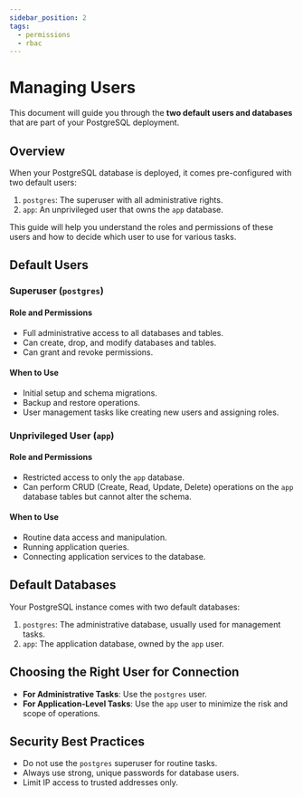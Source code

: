 ```yaml
---
sidebar_position: 2
tags:
  - permissions
  - rbac
---
```


# Managing Users

This document will guide you through the **two default users and databases** that are part of your PostgreSQL deployment.

## Overview

When your PostgreSQL database is deployed, it comes pre-configured with two default users:

1. `postgres`: The superuser with all administrative rights.
2. `app`: An unprivileged user that owns the `app` database.

This guide will help you understand the roles and permissions of these users and how to decide which user to use for various tasks.

## Default Users

### Superuser (`postgres`)

#### Role and Permissions

- Full administrative access to all databases and tables.
- Can create, drop, and modify databases and tables.
- Can grant and revoke permissions.

#### When to Use

- Initial setup and schema migrations.
- Backup and restore operations.
- User management tasks like creating new users and assigning roles.

### Unprivileged User (`app`)

#### Role and Permissions

- Restricted access to only the `app` database.
- Can perform CRUD (Create, Read, Update, Delete) operations on the `app` database tables but cannot alter the schema.

#### When to Use

- Routine data access and manipulation.
- Running application queries.
- Connecting application services to the database.

## Default Databases

Your PostgreSQL instance comes with two default databases:

1. `postgres`: The administrative database, usually used for management tasks.
2. `app`: The application database, owned by the `app` user.

## Choosing the Right User for Connection

- **For Administrative Tasks**: Use the `postgres` user.
- **For Application-Level Tasks**: Use the `app` user to minimize the risk and scope of operations.

## Security Best Practices

- Do not use the `postgres` superuser for routine tasks.
- Always use strong, unique passwords for database users.
- Limit IP access to trusted addresses only.
